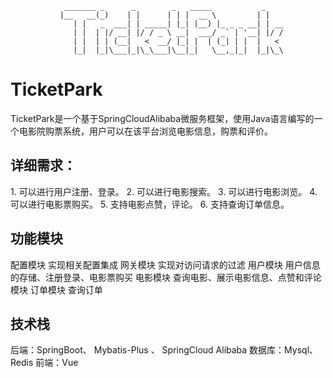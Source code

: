                 _______ _      _        _   _____           _    
               |__   __(_)    | |      | | |  __ \         | |   
                  | |   _  ___| | _____| |_| |__) |_ _ _ __| | __
                  | |  | |/ __| |/ / _ \ __|  ___/ _` | '__| |/ /
                  | |  | | (__|   <  __/ |_| |  | (_| | |  |   < 
                  |_|  |_|\___|_|\_\___|\__|_|   \__,_|_|  |_|\_\
<h1>TicketPark</h1>
TicketPark是一个基于SpringCloudAlibaba微服务框架，使用Java语言编写的一个电影院购票系统，用户可以在该平台浏览电影信息，购票和评价。

<h2>详细需求：</h2>
1.	可以进行用户注册、登录。
2.	可以进行电影搜索。
3.	可以进行电影浏览。
4.	可以进行电影票购买。
5.	支持电影点赞，评论。
6.	支持查询订单信息。

<h2>功能模块</h2>
配置模块
  实现相关配置集成
网关模块
  实现对访问请求的过滤
用户模块
用户信息的存储、注册登录、电影票购买
电影模块
  查询电影、展示电影信息、点赞和评论模块
订单模块
 查询订单

<h2>技术栈</h2>
后端：SpringBoot、 Mybatis-Plus 、 SpringCloud Alibaba
数据库：Mysql、Redis
前端：Vue
